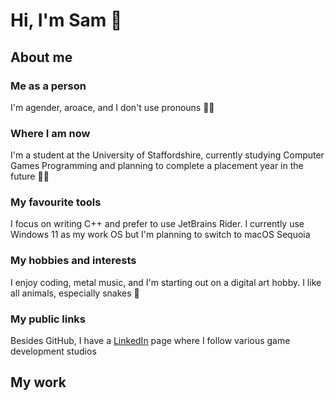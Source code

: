 # Hi, I'm Sam 👋

## About me

### Me as a person
I'm agender, aroace, and I don't use pronouns 🏳️‍🌈

### Where I am now
I'm a student at the University of Staffordshire, currently studying Computer Games Programming and planning to complete a placement year in the future 🧑‍💻

### My favourite tools
I focus on writing C++ and prefer to use JetBrains Rider. I currently use Windows 11 as my work OS but I'm planning to switch to macOS Sequoia

### My hobbies and interests
I enjoy coding, metal music, and I'm starting out on a digital art hobby. I like all animals, especially snakes 🐍

### My public links
Besides GitHub, I have a [LinkedIn](www.linkedin.com/in/samson-hart-b69828226) page where I follow various game development studios

## My work

